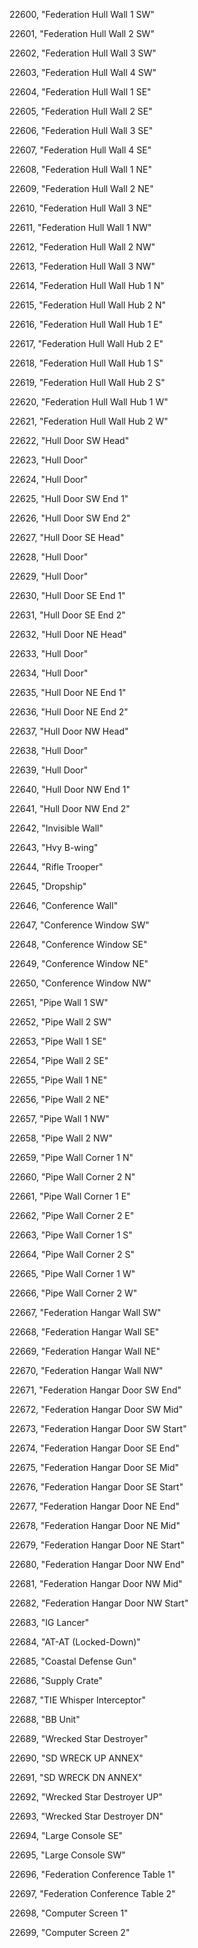 ﻿22600, "Federation Hull Wall 1 SW"

22601, "Federation Hull Wall 2 SW"

22602, "Federation Hull Wall 3 SW"

22603, "Federation Hull Wall 4 SW"

22604, "Federation Hull Wall 1 SE"

22605, "Federation Hull Wall 2 SE"

22606, "Federation Hull Wall 3 SE"

22607, "Federation Hull Wall 4 SE"

22608, "Federation Hull Wall 1 NE"

22609, "Federation Hull Wall 2 NE"

22610, "Federation Hull Wall 3 NE"

22611, "Federation Hull Wall 1 NW"

22612, "Federation Hull Wall 2 NW"

22613, "Federation Hull Wall 3 NW"

22614, "Federation Hull Wall Hub 1 N"

22615, "Federation Hull Wall Hub 2 N"

22616, "Federation Hull Wall Hub 1 E"

22617, "Federation Hull Wall Hub 2 E"

22618, "Federation Hull Wall Hub 1 S"

22619, "Federation Hull Wall Hub 2 S"

22620, "Federation Hull Wall Hub 1 W"

22621, "Federation Hull Wall Hub 2 W"

22622, "Hull Door SW Head"

22623, "Hull Door"

22624, "Hull Door"

22625, "Hull Door SW End 1"

22626, "Hull Door SW End 2"

22627, "Hull Door SE Head"

22628, "Hull Door"

22629, "Hull Door"

22630, "Hull Door SE End 1"

22631, "Hull Door SE End 2"

22632, "Hull Door NE Head"

22633, "Hull Door"

22634, "Hull Door"

22635, "Hull Door NE End 1"

22636, "Hull Door NE End 2"

22637, "Hull Door NW Head"

22638, "Hull Door"

22639, "Hull Door"

22640, "Hull Door NW End 1"

22641, "Hull Door NW End 2"

22642, "Invisible Wall"

22643, "Hvy B-wing"

22644, "Rifle Trooper"

22645, "Dropship"

22646, "Conference Wall"

22647, "Conference Window SW"

22648, "Conference Window SE"

22649, "Conference Window NE"

22650, "Conference Window NW"

22651, "Pipe Wall 1 SW"

22652, "Pipe Wall 2 SW"

22653, "Pipe Wall 1 SE"

22654, "Pipe Wall 2 SE"

22655, "Pipe Wall 1 NE"

22656, "Pipe Wall 2 NE"

22657, "Pipe Wall 1 NW"

22658, "Pipe Wall 2 NW"

22659, "Pipe Wall Corner 1 N"

22660, "Pipe Wall Corner 2 N"

22661, "Pipe Wall Corner 1 E"

22662, "Pipe Wall Corner 2 E"

22663, "Pipe Wall Corner 1 S"

22664, "Pipe Wall Corner 2 S"

22665, "Pipe Wall Corner 1 W"

22666, "Pipe Wall Corner 2 W"

22667, "Federation Hangar Wall SW"

22668, "Federation Hangar Wall SE"

22669, "Federation Hangar Wall NE"

22670, "Federation Hangar Wall NW"

22671, "Federation Hangar Door SW End"

22672, "Federation Hangar Door SW Mid"

22673, "Federation Hangar Door SW Start"

22674, "Federation Hangar Door SE End"

22675, "Federation Hangar Door SE Mid"

22676, "Federation Hangar Door SE Start"

22677, "Federation Hangar Door NE End"

22678, "Federation Hangar Door NE Mid"

22679, "Federation Hangar Door NE Start"

22680, "Federation Hangar Door NW End"

22681, "Federation Hangar Door NW Mid"

22682, "Federation Hangar Door NW Start"

22683, "IG Lancer"

22684, "AT-AT (Locked-Down)"

22685, "Coastal Defense Gun"

22686, "Supply Crate"

22687, "TIE Whisper Interceptor"

22688, "BB Unit"

22689, "Wrecked Star Destroyer"

22690, "SD WRECK UP ANNEX"

22691, "SD WRECK DN ANNEX"

22692, "Wrecked Star Destroyer UP"

22693, "Wrecked Star Destroyer DN"

22694, "Large Console SE"

22695, "Large Console SW"

22696, "Federation Conference Table 1"

22697, "Federation Conference Table 2"

22698, "Computer Screen 1"

22699, "Computer Screen 2"

